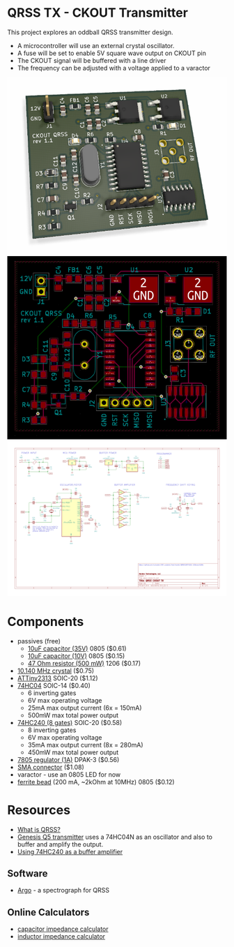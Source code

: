 # QRSS TX - CKOUT Transmitter

This project explores an oddball QRSS transmitter design. 

* A microcontroller will use an external crystal oscillator. 
* A fuse will be set to enable 5V square wave output on CKOUT pin
* The CKOUT signal will be buffered with a line driver
* The frequency can be adjusted with a voltage applied to a varactor

![](pcb-3d.png)
![](pcb-wires.png)
![](schematic.png)

# Components
* passives (free)
  * [10uF capacitor (35V)](https://www.mouser.com/ProductDetail/Taiyo-Yuden/GMK212BBJ106KG-T?qs=sGAEpiMZZMs0AnBnWHyRQPSjYu%2Fkbgu8jC8AZ5Vshl1rlGMRpR%252BRRQ%3D%3D) 0805 ($0.61)
  * [10uF capacitor (10V)](https://www.mouser.com/ProductDetail/Taiyo-Yuden/LMK212ABJ106MG-T?qs=sGAEpiMZZMs0AnBnWHyRQIHQ3Mw87cdoP86Dk9lrloMw0%2FN1H1pNqw%3D%3D) 0805 ($0.15)
  * [47 Ohm resistor (500 mW)](https://www.mouser.com/ProductDetail/Panasonic/ERJ-P06F47R0V?qs=sGAEpiMZZMtlubZbdhIBIK7FbVYKWV6WeeFY5DwaNCk%3D) 1206 ($0.17)
* [10.140 MHz crystal](https://www.mouser.com/ProductDetail/IQD/LFXTAL013480Bulk?qs=e4%2FAndAAwgLefIQQ1kDEyw%3D%3D) ($0.75)
* [ATTiny2313](https://www.mouser.com/ProductDetail/Microchip-Technology-Atmel/ATTINY2313A-SU?qs=sGAEpiMZZMvqv2n3s2xjsRLJ5ROJ0gc0dZSXrqbzGMo%3D) SOIC-20 ($1.12)
* [74HC04](https://www.mouser.com/ProductDetail/Toshiba/74HC04DBJ?qs=sGAEpiMZZMutVWjHE%2FYQw9wp2KmMZae1rDJE3jT16hQ%3D) SOIC-14 ($0.40)
  * 6 inverting gates
  * 6V max operating voltage
  * 25mA max output current (6x = 150mA)
  * 500mW max total power output
* [74HC240 (8 gates)](https://www.mouser.com/ProductDetail/ON-Semiconductor/MC74HC240ADWR2G?qs=sGAEpiMZZMtOwpHsRTkso1w2FFrRgZoC7Sba8mWwszY%3D) SOIC-20 ($0.58)
  * 8 inverting gates
  * 6V max operating voltage
  * 35mA max output current (8x = 280mA)
  * 450mW max total power output
* [7805 regulator (1A)](https://www.mouser.com/ProductDetail/ON-Semiconductor/MC7805CDTRKG?qs=sGAEpiMZZMtUqDgmOWBjgFMGuATcbJe5wWS0hbY0mRQ%3D) DPAK-3 ($0.56)
* [SMA connector](https://www.mouser.com/ProductDetail/LPRS/SMA-CONNECTOR?qs=sGAEpiMZZMuLQf%252BEuFsOrkd7M7rmHNHidLMZ%2Ftb%252B0T1YCJLScw0qLA%3D%3D) ($1.08)
* varactor - use an 0805 LED for now
* [ferrite bead](https://www.mouser.com/ProductDetail/Taiyo-Yuden/BK2125LM252-T?qs=sGAEpiMZZMtdyQheitOmRas3gyT7ksc5miBuNUkh3Qk%3D) (200 mA, ~2kOhm at 10MHz) 0805 ($0.12)

# Resources
* [What is QRSS?](https://www.qsl.net/m0ayf/What-is-QRSS.html)
* [Genesis Q5 transmitter](http://www.genesisradio.com.au/Q5/) uses a 74HC04N as an oscillator and also to buffer and amplify the output.
* [Using 74HC240 as a buffer amplifier](http://py2ohh.w2c.com.br/trx/digital/rfdigital.htm)

## Software
* [Argo](https://digilander.libero.it/i2phd/argo/) - a spectrograph for QRSS

## Online Calculators
* [capacitor impedance calculator](http://www.learningaboutelectronics.com/Articles/Capacitor-impedance-calculator.php)
* [inductor impedance calculator](http://www.learningaboutelectronics.com/Articles/Inductor-impedance-calculator.php)